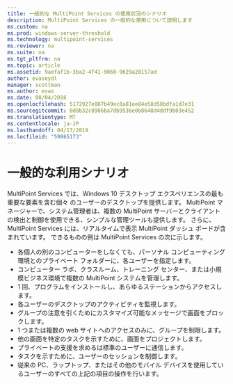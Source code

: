 ```yaml
---
title: 一般的な MultiPoint Services の使用状況のシナリオ
description: MultiPoint Services の一般的な使用について説明します
ms.custom: na
ms.prod: windows-server-threshold
ms.technology: multipoint-services
ms.reviewer: na
ms.suite: na
ms.tgt_pltfrm: na
ms.topic: article
ms.assetid: 9aefaf1b-3ba2-4f41-9068-9629a28157ad
author: evaseydl
manager: scottman
ms.author: evas
ms.date: 08/04/2016
ms.openlocfilehash: 5172927e087b49ec8a81ee84e58d58bdfa1d7e31
ms.sourcegitcommit: 0d0b32c8986ba7db9536e0b8648d4ddf9b03e452
ms.translationtype: MT
ms.contentlocale: ja-JP
ms.lasthandoff: 04/17/2019
ms.locfileid: "59865173"
---
```

# <a name="common-usage-scenarios"></a>一般的な利用シナリオ
MultiPoint Services では、Windows 10 デスクトップ エクスペリエンスの最も重要な要素を含む個々 のユーザーのデスクトップを提供します。 MultiPoint マネージャーで、システム管理者は、複数の MultiPoint サーバーとクライアントの検出と制御を使用できる、シンプルな管理ツールも提供します。 さらに、MultiPoint Services には、リアルタイムで表示 MultiPoint ダッシュ ボードが含まれています。 できるものの例は MultiPoint Services の次に示します。  
  
- 各個人の別のコンピューターをしなくても、パーソナル コンピューティング環境とのプライベート フォルダーに、各ユーザーを指定します。  
- コンピューター ラボ、クラスルーム、トレーニング センター、または小規模ビジネス環境で複数の MultiPoint システムを管理します。  
- 1 回、プログラムをインストールし、あらゆるステーションからアクセスします。  
- 各ユーザーのデスクトップのアクティビティを監視します。  
- グループの注意を引くためにカスタマイズ可能なメッセージで画面をブロックします。  
- 1 つまたは複数の web サイトへのアクセスのみに、グループを制限します。  
- 他の画面を特定のタスクを示すために、画面をプロジェクトします。  
- プライベートの支援を求めるは標準のユーザーに通信します。  
- タスクを示すために、ユーザーのセッションを制御します。  
- 従来の PC、ラップトップ、またはその他のモバイル デバイスを使用しているユーザーのすべての上記の項目の操作を行います。 